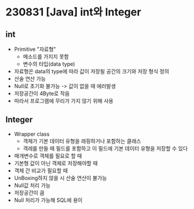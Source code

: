 # 230831 [Java] int와 Integer

## int

- Primitive "자료형"
  - 메소드를 가지지 못함
  - 변수의 타입(data type)
- 자료형은 data의 type에 따라 값이 저장될 공간의 크기와 저장 형식 정의
- 산술 연산 가능
- Null로 초기화 불가능 -> 값이 없을 때 에러발생
- 저장공간이 4Byte로 작음
- 따라서 프로그램에 무리가 가지 않기 위해 사용

## Integer

- Wrapper class
  - 객체가 기본 데이터 유형을 래핑하거나 포함하는 클래스
  - 객레를 만들 때 필드를 포함하고 이 필드에 기본 데이터 유형을 저장할 수 있다
- 매개변수로 객체를 필요로 할 때
- 기본형 값이 아닌 객체로 저장해야할 때
- 객체 간 비교가 필요할 때
- UnBoxing하지 않을 시 산술 연산이 불가능
- Null값 처리 가능
- 저장공간이 큼
- Null 처리가 가능해 SQL에 용이
